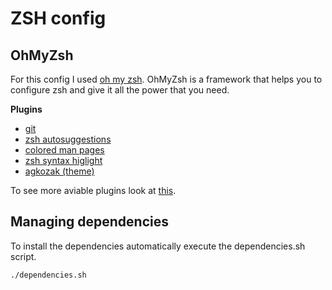 # ZSH config

## OhMyZsh
For this config I used [oh my zsh](https://ohmyz.sh). OhMyZsh is a
framework that helps you to configure zsh and give it all the power that you need.

**Plugins**
- [git](https://github.com/ohmyzsh/ohmyzsh/wiki/Plugins)
- [zsh autosuggestions](https://github.com/zsh-users/zsh-autosuggestions)
- [colored man pages](https://github.com/ohmyzsh/ohmyzsh/tree/master/plugins/colored-man-pages)
- [zsh syntax higlight](https://github.com/zsh-users/zsh-syntax-highlighting)
- [agkozak (theme)](https://github.com/agkozak/agkozak-zsh-prompt)

To see more aviable plugins look at [this](https://github.com/ohmyzsh/ohmyzsh/wiki/Plugins).

## Managing dependencies
To install the dependencies automatically execute the dependencies.sh script.

    ./dependencies.sh